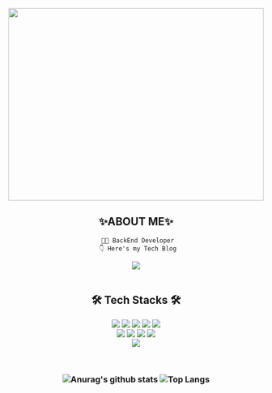 <p align="center">
 <!-- <img src="https://capsule-render.vercel.app/api?type=waving&color=FFE08C&height=300&section=header&text=Dahee Kim&fontSize=70" /> -->
  <img width="100%" Height="380" src="https://user-images.githubusercontent.com/109140708/179465993-b01d2e1e-9497-45f3-a12f-a503fe0b01df.jpg"/>
</p>





<!--
<p align="center">
  <img src="https://capsule-render.vercel.app/api?type=waving&color=FFE08C&height=300&section=header&text=Dahee Kim&fontSize=70" />
</p>
**dahee-05/dahee-05** is a ✨ _special_ ✨ repository because its `README.md` (this file) appears on your GitHub profile.

Here are some ideas to get you started:

- 🔭 I’m currently working on ...
- 🌱 I’m currently learning ...
- 👯 I’m looking to collaborate on ...
- 🤔 I’m looking for help with ...
- 💬 Ask me about ...
- 📫 How to reach me: ...
- 😄 Pronouns: ...
- ⚡ Fun fact: ... 👋
<h3>Hi, I'm dahee Kim👋</h3>
-->
  <div align="center">
    <h2>✨ABOUT ME✨</h2>

     👩‍💻 BackEnd Developer
     👇 Here's my Tech Blog
 </div>
 
   <p align="center"><a href="https://dadada-h.tistory.com/"><img 
    src="https://img.shields.io/badge/Tech Blog-FF9800?style=flat-square&logo=Bloglovin&logoColor=white&link=https://dadada-h.tistory.com/"/></a> 
  <br><br>

  <div align="center">
    <h2>🛠️ Tech Stacks 🛠️</h2>
  </div>
<p align="center">
  <img src="https://img.shields.io/badge/html5-E34F26?style=for-the-badge&logo=html5&logoColor=white">
  <img src="https://img.shields.io/badge/css3-1572B6?style=for-the-badge&logo=css3&logoColor=white">
  <img src="https://img.shields.io/badge/JAVASCRIPT-F7DF1E?style=for-the-badge&logo=JAVASCRIPT&logoColor=black">
  <img src="https://img.shields.io/badge/BOOTSTRAP-7952B3?style=for-the-badge&logo=BOOTSTRAP&logoColor=white">
  <img src="https://img.shields.io/badge/jquery-0769AD?style=for-the-badge&logo=jquery&logoColor=white">
  <br>

  <img src="https://img.shields.io/badge/java-007396?style=for-the-badge&logo=java&logoColor=white">
  <img src="https://img.shields.io/badge/ORACLE-F80000?style=for-the-badge&logo=ORACLE&logoColor=white">
  <img src="https://img.shields.io/badge/SPRING-6DB33F?style=for-the-badge&logo=SPRING&logoColor=white">
  <img src="https://img.shields.io/badge/apache tomcat-F8DC75?style=for-the-badge&logo=apachetomcat&logoColor=black">
  <br>

  <img src="https://img.shields.io/badge/GITHUB-181717?style=for-the-badge&logo=GITHUB&logoColor=white">
</p><br>

<h3 align=center>

  ![Anurag's github stats](https://github-readme-stats.vercel.app/api?username=dahee-05&show_icons=true&theme=ayu-mirage )
  ![Top Langs](https://github-readme-stats.vercel.app/api/top-langs/?username=dahee-05&layout=compact&theme=ayu-mirage )
</h3>



